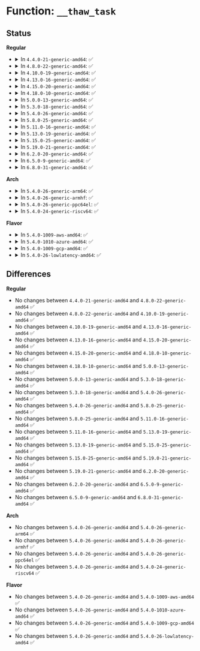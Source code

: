 # Function: <code>__thaw_task</code>

## Status
<b>Regular</b>
<ul>
<li>
<details>
<summary>In <code>4.4.0-21-generic-amd64</code>: ✅</summary>

```c
void __thaw_task(struct task_struct * p)
```

```json
{
  "name": "__thaw_task",
  "collision_type": "Unique Global",
  "inline_type": "No",
  "funcs": [
    {
      "addr": 18446744071579803056,
      "name": "__thaw_task",
      "external": true,
      "loc": "kernel/freezer.c:149",
      "file": "kernel/freezer.c",
      "inline": "seen, unknown",
      "caller_inline": [],
      "caller_func": [
        "kernel/power/process.c:thaw_processes",
        "kernel/power/process.c:thaw_kernel_threads",
        "kernel/cgroup_freezer.c:freezer_apply_state",
        "kernel/cgroup_freezer.c:freezer_attach"
      ]
    }
  ],
  "symbols": [
    {
      "addr": 18446744071579803056,
      "name": "__thaw_task",
      "section": ".text",
      "bind": "STB_GLOBAL",
      "size": 64
    }
  ]
}
```
</details>
</li>
<li>
<details>
<summary>In <code>4.8.0-22-generic-amd64</code>: ✅</summary>

```c
void __thaw_task(struct task_struct * p)
```

```json
{
  "name": "__thaw_task",
  "collision_type": "Unique Global",
  "inline_type": "No",
  "funcs": [
    {
      "addr": 18446744071579831040,
      "name": "__thaw_task",
      "external": true,
      "loc": "kernel/freezer.c:149",
      "file": "kernel/freezer.c",
      "inline": "seen, unknown",
      "caller_inline": [],
      "caller_func": [
        "kernel/power/process.c:thaw_kernel_threads",
        "kernel/power/process.c:thaw_processes",
        "kernel/cgroup_freezer.c:freezer_apply_state",
        "kernel/cgroup_freezer.c:freezer_attach"
      ]
    }
  ],
  "symbols": [
    {
      "addr": 18446744071579831040,
      "name": "__thaw_task",
      "section": ".text",
      "bind": "STB_GLOBAL",
      "size": 64
    }
  ]
}
```
</details>
</li>
<li>
<details>
<summary>In <code>4.10.0-19-generic-amd64</code>: ✅</summary>

```c
void __thaw_task(struct task_struct * p)
```

```json
{
  "name": "__thaw_task",
  "collision_type": "Unique Global",
  "inline_type": "No",
  "funcs": [
    {
      "addr": 18446744071579860064,
      "name": "__thaw_task",
      "external": true,
      "loc": "kernel/freezer.c:149",
      "file": "kernel/freezer.c",
      "inline": "seen, unknown",
      "caller_inline": [],
      "caller_func": [
        "kernel/power/process.c:thaw_kernel_threads",
        "kernel/power/process.c:thaw_processes",
        "kernel/cgroup_freezer.c:freezer_apply_state",
        "kernel/cgroup_freezer.c:freezer_attach",
        "mm/oom_kill.c:mark_oom_victim"
      ]
    }
  ],
  "symbols": [
    {
      "addr": 18446744071579860064,
      "name": "__thaw_task",
      "section": ".text",
      "bind": "STB_GLOBAL",
      "size": 64
    }
  ]
}
```
</details>
</li>
<li>
<details>
<summary>In <code>4.13.0-16-generic-amd64</code>: ✅</summary>

```c
void __thaw_task(struct task_struct * p)
```

```json
{
  "name": "__thaw_task",
  "collision_type": "Unique Global",
  "inline_type": "No",
  "funcs": [
    {
      "addr": 18446744071579867952,
      "name": "__thaw_task",
      "external": true,
      "loc": "kernel/freezer.c:149",
      "file": "kernel/freezer.c",
      "inline": "seen, unknown",
      "caller_inline": [],
      "caller_func": [
        "kernel/power/process.c:thaw_kernel_threads",
        "kernel/power/process.c:thaw_processes",
        "kernel/cgroup/freezer.c:freezer_apply_state",
        "kernel/cgroup/freezer.c:freezer_attach",
        "mm/oom_kill.c:mark_oom_victim"
      ]
    }
  ],
  "symbols": [
    {
      "addr": 18446744071579867952,
      "name": "__thaw_task",
      "section": ".text",
      "bind": "STB_GLOBAL",
      "size": 73
    }
  ]
}
```
</details>
</li>
<li>
<details>
<summary>In <code>4.15.0-20-generic-amd64</code>: ✅</summary>

```c
void __thaw_task(struct task_struct * p)
```

```json
{
  "name": "__thaw_task",
  "collision_type": "Unique Global",
  "inline_type": "No",
  "funcs": [
    {
      "addr": 18446744071579911680,
      "name": "__thaw_task",
      "external": true,
      "loc": "kernel/freezer.c:149",
      "file": "kernel/freezer.c",
      "inline": "seen, unknown",
      "caller_inline": [],
      "caller_func": [
        "kernel/power/process.c:thaw_kernel_threads",
        "kernel/power/process.c:thaw_processes",
        "kernel/cgroup/freezer.c:unfreeze_cgroup",
        "kernel/cgroup/freezer.c:freezer_attach",
        "mm/oom_kill.c:mark_oom_victim"
      ]
    }
  ],
  "symbols": [
    {
      "addr": 18446744071579911680,
      "name": "__thaw_task",
      "section": ".text",
      "bind": "STB_GLOBAL",
      "size": 73
    }
  ]
}
```
</details>
</li>
<li>
<details>
<summary>In <code>4.18.0-10-generic-amd64</code>: ✅</summary>

```c
void __thaw_task(struct task_struct * p)
```

```json
{
  "name": "__thaw_task",
  "collision_type": "Unique Global",
  "inline_type": "No",
  "funcs": [
    {
      "addr": 18446744071579956224,
      "name": "__thaw_task",
      "external": true,
      "loc": "kernel/freezer.c:149",
      "file": "kernel/freezer.c",
      "inline": "seen, unknown",
      "caller_inline": [],
      "caller_func": [
        "kernel/power/process.c:thaw_kernel_threads",
        "kernel/power/process.c:thaw_processes",
        "kernel/cgroup/freezer.c:unfreeze_cgroup",
        "kernel/cgroup/freezer.c:freezer_attach",
        "mm/oom_kill.c:mark_oom_victim"
      ]
    }
  ],
  "symbols": [
    {
      "addr": 18446744071579956224,
      "name": "__thaw_task",
      "section": ".text",
      "bind": "STB_GLOBAL",
      "size": 66
    }
  ]
}
```
</details>
</li>
<li>
<details>
<summary>In <code>5.0.0-13-generic-amd64</code>: ✅</summary>

```c
void __thaw_task(struct task_struct * p)
```

```json
{
  "name": "__thaw_task",
  "collision_type": "Unique Global",
  "inline_type": "No",
  "funcs": [
    {
      "addr": 18446744071580002880,
      "name": "__thaw_task",
      "external": true,
      "loc": "kernel/freezer.c:151",
      "file": "kernel/freezer.c",
      "inline": "seen, unknown",
      "caller_inline": [],
      "caller_func": [
        "kernel/power/process.c:thaw_kernel_threads",
        "kernel/power/process.c:thaw_processes",
        "kernel/cgroup/freezer.c:unfreeze_cgroup",
        "kernel/cgroup/freezer.c:freezer_attach",
        "mm/oom_kill.c:mark_oom_victim"
      ]
    }
  ],
  "symbols": [
    {
      "addr": 18446744071580002880,
      "name": "__thaw_task",
      "section": ".text",
      "bind": "STB_GLOBAL",
      "size": 66
    }
  ]
}
```
</details>
</li>
<li>
<details>
<summary>In <code>5.3.0-18-generic-amd64</code>: ✅</summary>

```c
void __thaw_task(struct task_struct * p)
```

```json
{
  "name": "__thaw_task",
  "collision_type": "Unique Global",
  "inline_type": "No",
  "funcs": [
    {
      "addr": 18446744071580045632,
      "name": "__thaw_task",
      "external": true,
      "loc": "kernel/freezer.c:152",
      "file": "kernel/freezer.c",
      "inline": "seen, unknown",
      "caller_inline": [],
      "caller_func": [
        "kernel/power/process.c:thaw_kernel_threads",
        "kernel/power/process.c:thaw_processes",
        "kernel/cgroup/legacy_freezer.c:unfreeze_cgroup",
        "kernel/cgroup/legacy_freezer.c:freezer_attach",
        "mm/oom_kill.c:mark_oom_victim"
      ]
    }
  ],
  "symbols": [
    {
      "addr": 18446744071580045632,
      "name": "__thaw_task",
      "section": ".text",
      "bind": "STB_GLOBAL",
      "size": 70
    }
  ]
}
```
</details>
</li>
<li>
<details>
<summary>In <code>5.4.0-26-generic-amd64</code>: ✅</summary>

```c
void __thaw_task(struct task_struct * p)
```

```json
{
  "name": "__thaw_task",
  "collision_type": "Unique Global",
  "inline_type": "No",
  "funcs": [
    {
      "addr": 18446744071580094720,
      "name": "__thaw_task",
      "external": true,
      "loc": "kernel/freezer.c:146",
      "file": "kernel/freezer.c",
      "inline": "seen, unknown",
      "caller_inline": [],
      "caller_func": [
        "kernel/power/process.c:thaw_kernel_threads",
        "kernel/power/process.c:thaw_processes",
        "kernel/cgroup/legacy_freezer.c:unfreeze_cgroup",
        "kernel/cgroup/legacy_freezer.c:freezer_attach",
        "mm/oom_kill.c:mark_oom_victim"
      ]
    }
  ],
  "symbols": [
    {
      "addr": 18446744071580094720,
      "name": "__thaw_task",
      "section": ".text",
      "bind": "STB_GLOBAL",
      "size": 70
    }
  ]
}
```
</details>
</li>
<li>
<details>
<summary>In <code>5.8.0-25-generic-amd64</code>: ✅</summary>

```c
void __thaw_task(struct task_struct * p)
```

```json
{
  "name": "__thaw_task",
  "collision_type": "Unique Global",
  "inline_type": "No",
  "funcs": [
    {
      "addr": 18446744071580157136,
      "name": "__thaw_task",
      "external": true,
      "loc": "kernel/freezer.c:146",
      "file": "kernel/freezer.c",
      "inline": "seen, unknown",
      "caller_inline": [],
      "caller_func": [
        "kernel/power/process.c:thaw_kernel_threads",
        "kernel/power/process.c:thaw_processes",
        "kernel/cgroup/legacy_freezer.c:unfreeze_cgroup",
        "kernel/cgroup/legacy_freezer.c:freezer_attach",
        "mm/oom_kill.c:mark_oom_victim"
      ]
    }
  ],
  "symbols": [
    {
      "addr": 18446744071580157136,
      "name": "__thaw_task",
      "section": ".text",
      "bind": "STB_GLOBAL",
      "size": 70
    }
  ]
}
```
</details>
</li>
<li>
<details>
<summary>In <code>5.11.0-16-generic-amd64</code>: ✅</summary>

```c
void __thaw_task(struct task_struct * p)
```

```json
{
  "name": "__thaw_task",
  "collision_type": "Unique Global",
  "inline_type": "No",
  "funcs": [
    {
      "addr": 18446744071580141632,
      "name": "__thaw_task",
      "external": true,
      "loc": "kernel/freezer.c:146",
      "file": "kernel/freezer.c",
      "inline": "seen, unknown",
      "caller_inline": [],
      "caller_func": [
        "kernel/power/process.c:thaw_kernel_threads",
        "kernel/power/process.c:thaw_processes",
        "kernel/cgroup/legacy_freezer.c:unfreeze_cgroup",
        "kernel/cgroup/legacy_freezer.c:freezer_attach",
        "mm/oom_kill.c:mark_oom_victim"
      ]
    }
  ],
  "symbols": [
    {
      "addr": 18446744071580141632,
      "name": "__thaw_task",
      "section": ".text",
      "bind": "STB_GLOBAL",
      "size": 70
    }
  ]
}
```
</details>
</li>
<li>
<details>
<summary>In <code>5.13.0-19-generic-amd64</code>: ✅</summary>

```c
void __thaw_task(struct task_struct * p)
```

```json
{
  "name": "__thaw_task",
  "collision_type": "Unique Global",
  "inline_type": "No",
  "funcs": [
    {
      "addr": 18446744071580146320,
      "name": "__thaw_task",
      "external": true,
      "loc": "kernel/freezer.c:146",
      "file": "kernel/freezer.c",
      "inline": "seen, unknown",
      "caller_inline": [],
      "caller_func": [
        "kernel/power/process.c:thaw_kernel_threads",
        "kernel/power/process.c:thaw_processes",
        "kernel/cgroup/legacy_freezer.c:unfreeze_cgroup",
        "kernel/cgroup/legacy_freezer.c:freezer_attach",
        "mm/oom_kill.c:mark_oom_victim"
      ]
    }
  ],
  "symbols": [
    {
      "addr": 18446744071580146320,
      "name": "__thaw_task",
      "section": ".text",
      "bind": "STB_GLOBAL",
      "size": 70
    }
  ]
}
```
</details>
</li>
<li>
<details>
<summary>In <code>5.15.0-25-generic-amd64</code>: ✅</summary>

```c
void __thaw_task(struct task_struct * p)
```

```json
{
  "name": "__thaw_task",
  "collision_type": "Unique Global",
  "inline_type": "No",
  "funcs": [
    {
      "addr": 18446744071580290064,
      "name": "__thaw_task",
      "external": true,
      "loc": "kernel/freezer.c:146",
      "file": "kernel/freezer.c",
      "inline": "seen, unknown",
      "caller_inline": [],
      "caller_func": [
        "kernel/power/process.c:thaw_kernel_threads",
        "kernel/power/process.c:thaw_processes",
        "kernel/cgroup/legacy_freezer.c:unfreeze_cgroup",
        "kernel/cgroup/legacy_freezer.c:freezer_attach",
        "mm/oom_kill.c:mark_oom_victim"
      ]
    }
  ],
  "symbols": [
    {
      "addr": 18446744071580290064,
      "name": "__thaw_task",
      "section": ".text",
      "bind": "STB_GLOBAL",
      "size": 70
    }
  ]
}
```
</details>
</li>
<li>
<details>
<summary>In <code>5.19.0-21-generic-amd64</code>: ✅</summary>

```c
void __thaw_task(struct task_struct * p)
```

```json
{
  "name": "__thaw_task",
  "collision_type": "Unique Global",
  "inline_type": "No",
  "funcs": [
    {
      "addr": 18446744071580498336,
      "name": "__thaw_task",
      "external": true,
      "loc": "kernel/freezer.c:146",
      "file": "kernel/freezer.c",
      "inline": "seen, unknown",
      "caller_inline": [],
      "caller_func": [
        "kernel/power/process.c:thaw_kernel_threads",
        "kernel/power/process.c:thaw_processes",
        "kernel/cgroup/legacy_freezer.c:unfreeze_cgroup",
        "kernel/cgroup/legacy_freezer.c:freezer_attach",
        "mm/oom_kill.c:mark_oom_victim"
      ]
    }
  ],
  "symbols": [
    {
      "addr": 18446744071580498336,
      "name": "__thaw_task",
      "section": ".text",
      "bind": "STB_GLOBAL",
      "size": 76
    }
  ]
}
```
</details>
</li>
<li>
<details>
<summary>In <code>6.2.0-20-generic-amd64</code>: ✅</summary>

```c
void __thaw_task(struct task_struct * p)
```

```json
{
  "name": "__thaw_task",
  "collision_type": "Unique Global",
  "inline_type": "No",
  "funcs": [
    {
      "addr": 18446744071580750704,
      "name": "__thaw_task",
      "external": true,
      "loc": "kernel/freezer.c:194",
      "file": "kernel/freezer.c",
      "inline": "seen, unknown",
      "caller_inline": [],
      "caller_func": [
        "kernel/power/process.c:thaw_kernel_threads",
        "kernel/power/process.c:thaw_processes",
        "kernel/cgroup/legacy_freezer.c:unfreeze_cgroup",
        "kernel/cgroup/legacy_freezer.c:freezer_attach",
        "mm/oom_kill.c:mark_oom_victim"
      ]
    }
  ],
  "symbols": [
    {
      "addr": 18446744071580750704,
      "name": "__thaw_task",
      "section": ".text",
      "bind": "STB_GLOBAL",
      "size": 210
    }
  ]
}
```
</details>
</li>
<li>
<details>
<summary>In <code>6.5.0-9-generic-amd64</code>: ✅</summary>

```c
void __thaw_task(struct task_struct * p)
```

```json
{
  "name": "__thaw_task",
  "collision_type": "Unique Global",
  "inline_type": "No",
  "funcs": [
    {
      "addr": 18446744071580833248,
      "name": "__thaw_task",
      "external": true,
      "loc": "kernel/freezer.c:194",
      "file": "kernel/freezer.c",
      "inline": "seen, unknown",
      "caller_inline": [],
      "caller_func": [
        "kernel/power/process.c:thaw_kernel_threads",
        "kernel/power/process.c:thaw_processes",
        "kernel/cgroup/legacy_freezer.c:unfreeze_cgroup",
        "kernel/cgroup/legacy_freezer.c:freezer_attach",
        "mm/oom_kill.c:mark_oom_victim"
      ]
    }
  ],
  "symbols": [
    {
      "addr": 18446744071580833248,
      "name": "__thaw_task",
      "section": ".text",
      "bind": "STB_GLOBAL",
      "size": 210
    }
  ]
}
```
</details>
</li>
<li>
<details>
<summary>In <code>6.8.0-31-generic-amd64</code>: ✅</summary>

```c
void __thaw_task(struct task_struct * p)
```

```json
{
  "name": "__thaw_task",
  "collision_type": "Unique Global",
  "inline_type": "No",
  "funcs": [
    {
      "addr": 18446744071580922768,
      "name": "__thaw_task",
      "external": true,
      "loc": "kernel/freezer.c:197",
      "file": "kernel/freezer.c",
      "inline": "seen, unknown",
      "caller_inline": [],
      "caller_func": [
        "kernel/power/process.c:thaw_kernel_threads",
        "kernel/power/process.c:thaw_processes",
        "kernel/cgroup/legacy_freezer.c:unfreeze_cgroup",
        "kernel/cgroup/legacy_freezer.c:freezer_attach",
        "mm/oom_kill.c:mark_oom_victim"
      ]
    }
  ],
  "symbols": [
    {
      "addr": 18446744071580922768,
      "name": "__thaw_task",
      "section": ".text",
      "bind": "STB_GLOBAL",
      "size": 124
    }
  ]
}
```
</details>
</li>
</ul>
<b>Arch</b>
<ul>
<li>
<details>
<summary>In <code>5.4.0-26-generic-arm64</code>: ✅</summary>

```c
void __thaw_task(struct task_struct * p)
```

```json
{
  "name": "__thaw_task",
  "collision_type": "Unique Global",
  "inline_type": "No",
  "funcs": [
    {
      "addr": 18446603336491304064,
      "name": "__thaw_task",
      "external": true,
      "loc": "kernel/freezer.c:146",
      "file": "kernel/freezer.c",
      "inline": "seen, unknown",
      "caller_inline": [],
      "caller_func": [
        "kernel/power/process.c:thaw_kernel_threads",
        "kernel/power/process.c:thaw_processes",
        "kernel/cgroup/legacy_freezer.c:unfreeze_cgroup",
        "kernel/cgroup/legacy_freezer.c:freezer_attach",
        "mm/oom_kill.c:mark_oom_victim"
      ]
    }
  ],
  "symbols": [
    {
      "addr": 18446603336491304064,
      "name": "__thaw_task",
      "section": ".text",
      "bind": "STB_GLOBAL",
      "size": 200
    }
  ]
}
```
</details>
</li>
<li>
<details>
<summary>In <code>5.4.0-26-generic-armhf</code>: ✅</summary>

```c
void __thaw_task(struct task_struct * p)
```

```json
{
  "name": "__thaw_task",
  "collision_type": "Unique Global",
  "inline_type": "No",
  "funcs": [
    {
      "addr": 3225302020,
      "name": "__thaw_task",
      "external": true,
      "loc": "kernel/freezer.c:146",
      "file": "kernel/freezer.c",
      "inline": "seen, unknown",
      "caller_inline": [],
      "caller_func": [
        "kernel/power/process.c:thaw_kernel_threads",
        "kernel/power/process.c:thaw_processes",
        "kernel/cgroup/legacy_freezer.c:freezer_apply_state",
        "kernel/cgroup/legacy_freezer.c:freezer_attach",
        "mm/oom_kill.c:mark_oom_victim"
      ]
    }
  ],
  "symbols": [
    {
      "addr": 3225302020,
      "name": "__thaw_task",
      "section": ".text",
      "bind": "STB_GLOBAL",
      "size": 80
    }
  ]
}
```
</details>
</li>
<li>
<details>
<summary>In <code>5.4.0-26-generic-ppc64el</code>: ✅</summary>

```c
void __thaw_task(struct task_struct * p)
```

```json
{
  "name": "__thaw_task",
  "collision_type": "Unique Global",
  "inline_type": "No",
  "funcs": [
    {
      "addr": 13835058055284229024,
      "name": "__thaw_task",
      "external": true,
      "loc": "kernel/freezer.c:146",
      "file": "kernel/freezer.c",
      "inline": "seen, unknown",
      "caller_inline": [],
      "caller_func": [
        "kernel/power/process.c:thaw_kernel_threads",
        "kernel/power/process.c:thaw_processes",
        "kernel/cgroup/legacy_freezer.c:unfreeze_cgroup",
        "kernel/cgroup/legacy_freezer.c:freezer_attach",
        "mm/oom_kill.c:mark_oom_victim"
      ]
    }
  ],
  "symbols": [
    {
      "addr": 13835058055284229024,
      "name": "__thaw_task",
      "section": ".text",
      "bind": "STB_GLOBAL",
      "size": 168
    }
  ]
}
```
</details>
</li>
<li>
<details>
<summary>In <code>5.4.0-24-generic-riscv64</code>: ✅</summary>

```c
void __thaw_task(struct task_struct * p)
```

```json
{
  "name": "__thaw_task",
  "collision_type": "Unique Global",
  "inline_type": "No",
  "funcs": [
    {
      "addr": 18446743936271814928,
      "name": "__thaw_task",
      "external": true,
      "loc": "kernel/freezer.c:146",
      "file": "kernel/freezer.c",
      "inline": "seen, unknown",
      "caller_inline": [],
      "caller_func": [
        "kernel/power/process.c:thaw_kernel_threads",
        "kernel/power/process.c:thaw_processes",
        "kernel/cgroup/legacy_freezer.c:unfreeze_cgroup",
        "kernel/cgroup/legacy_freezer.c:freezer_attach"
      ]
    }
  ],
  "symbols": [
    {
      "addr": 18446743936271814928,
      "name": "__thaw_task",
      "section": ".text",
      "bind": "STB_GLOBAL",
      "size": 120
    }
  ]
}
```
</details>
</li>
</ul>
<b>Flavor</b>
<ul>
<li>
<details>
<summary>In <code>5.4.0-1009-aws-amd64</code>: ✅</summary>

```c
void __thaw_task(struct task_struct * p)
```

```json
{
  "name": "__thaw_task",
  "collision_type": "Unique Global",
  "inline_type": "No",
  "funcs": [
    {
      "addr": 18446744071580063920,
      "name": "__thaw_task",
      "external": true,
      "loc": "kernel/freezer.c:146",
      "file": "kernel/freezer.c",
      "inline": "seen, unknown",
      "caller_inline": [],
      "caller_func": [
        "kernel/power/process.c:thaw_kernel_threads",
        "kernel/power/process.c:thaw_processes",
        "kernel/cgroup/legacy_freezer.c:unfreeze_cgroup",
        "kernel/cgroup/legacy_freezer.c:freezer_attach",
        "mm/oom_kill.c:mark_oom_victim"
      ]
    }
  ],
  "symbols": [
    {
      "addr": 18446744071580063920,
      "name": "__thaw_task",
      "section": ".text",
      "bind": "STB_GLOBAL",
      "size": 70
    }
  ]
}
```
</details>
</li>
<li>
<details>
<summary>In <code>5.4.0-1010-azure-amd64</code>: ✅</summary>

```c
void __thaw_task(struct task_struct * p)
```

```json
{
  "name": "__thaw_task",
  "collision_type": "Unique Global",
  "inline_type": "No",
  "funcs": [
    {
      "addr": 18446744071580008768,
      "name": "__thaw_task",
      "external": true,
      "loc": "kernel/freezer.c:146",
      "file": "kernel/freezer.c",
      "inline": "seen, unknown",
      "caller_inline": [],
      "caller_func": [
        "kernel/power/process.c:thaw_kernel_threads",
        "kernel/power/process.c:thaw_processes",
        "kernel/cgroup/legacy_freezer.c:unfreeze_cgroup",
        "kernel/cgroup/legacy_freezer.c:freezer_attach",
        "mm/oom_kill.c:mark_oom_victim"
      ]
    }
  ],
  "symbols": [
    {
      "addr": 18446744071580008768,
      "name": "__thaw_task",
      "section": ".text",
      "bind": "STB_GLOBAL",
      "size": 70
    }
  ]
}
```
</details>
</li>
<li>
<details>
<summary>In <code>5.4.0-1009-gcp-amd64</code>: ✅</summary>

```c
void __thaw_task(struct task_struct * p)
```

```json
{
  "name": "__thaw_task",
  "collision_type": "Unique Global",
  "inline_type": "No",
  "funcs": [
    {
      "addr": 18446744071580054992,
      "name": "__thaw_task",
      "external": true,
      "loc": "kernel/freezer.c:146",
      "file": "kernel/freezer.c",
      "inline": "seen, unknown",
      "caller_inline": [],
      "caller_func": [
        "kernel/power/process.c:thaw_kernel_threads",
        "kernel/power/process.c:thaw_processes",
        "kernel/cgroup/legacy_freezer.c:unfreeze_cgroup",
        "kernel/cgroup/legacy_freezer.c:freezer_attach",
        "mm/oom_kill.c:mark_oom_victim"
      ]
    }
  ],
  "symbols": [
    {
      "addr": 18446744071580054992,
      "name": "__thaw_task",
      "section": ".text",
      "bind": "STB_GLOBAL",
      "size": 70
    }
  ]
}
```
</details>
</li>
<li>
<details>
<summary>In <code>5.4.0-26-lowlatency-amd64</code>: ✅</summary>

```c
void __thaw_task(struct task_struct * p)
```

```json
{
  "name": "__thaw_task",
  "collision_type": "Unique Global",
  "inline_type": "No",
  "funcs": [
    {
      "addr": 18446744071580105744,
      "name": "__thaw_task",
      "external": true,
      "loc": "kernel/freezer.c:146",
      "file": "kernel/freezer.c",
      "inline": "seen, unknown",
      "caller_inline": [],
      "caller_func": [
        "kernel/power/process.c:thaw_kernel_threads",
        "kernel/power/process.c:thaw_processes",
        "kernel/cgroup/legacy_freezer.c:unfreeze_cgroup",
        "kernel/cgroup/legacy_freezer.c:freezer_attach",
        "mm/oom_kill.c:mark_oom_victim"
      ]
    }
  ],
  "symbols": [
    {
      "addr": 18446744071580105744,
      "name": "__thaw_task",
      "section": ".text",
      "bind": "STB_GLOBAL",
      "size": 70
    }
  ]
}
```
</details>
</li>
</ul>

## Differences
<b>Regular</b>
<ul>
<li>
No changes between <code>4.4.0-21-generic-amd64</code> and <code>4.8.0-22-generic-amd64</code> ✅
</li>
<li>
No changes between <code>4.8.0-22-generic-amd64</code> and <code>4.10.0-19-generic-amd64</code> ✅
</li>
<li>
No changes between <code>4.10.0-19-generic-amd64</code> and <code>4.13.0-16-generic-amd64</code> ✅
</li>
<li>
No changes between <code>4.13.0-16-generic-amd64</code> and <code>4.15.0-20-generic-amd64</code> ✅
</li>
<li>
No changes between <code>4.15.0-20-generic-amd64</code> and <code>4.18.0-10-generic-amd64</code> ✅
</li>
<li>
No changes between <code>4.18.0-10-generic-amd64</code> and <code>5.0.0-13-generic-amd64</code> ✅
</li>
<li>
No changes between <code>5.0.0-13-generic-amd64</code> and <code>5.3.0-18-generic-amd64</code> ✅
</li>
<li>
No changes between <code>5.3.0-18-generic-amd64</code> and <code>5.4.0-26-generic-amd64</code> ✅
</li>
<li>
No changes between <code>5.4.0-26-generic-amd64</code> and <code>5.8.0-25-generic-amd64</code> ✅
</li>
<li>
No changes between <code>5.8.0-25-generic-amd64</code> and <code>5.11.0-16-generic-amd64</code> ✅
</li>
<li>
No changes between <code>5.11.0-16-generic-amd64</code> and <code>5.13.0-19-generic-amd64</code> ✅
</li>
<li>
No changes between <code>5.13.0-19-generic-amd64</code> and <code>5.15.0-25-generic-amd64</code> ✅
</li>
<li>
No changes between <code>5.15.0-25-generic-amd64</code> and <code>5.19.0-21-generic-amd64</code> ✅
</li>
<li>
No changes between <code>5.19.0-21-generic-amd64</code> and <code>6.2.0-20-generic-amd64</code> ✅
</li>
<li>
No changes between <code>6.2.0-20-generic-amd64</code> and <code>6.5.0-9-generic-amd64</code> ✅
</li>
<li>
No changes between <code>6.5.0-9-generic-amd64</code> and <code>6.8.0-31-generic-amd64</code> ✅
</li>
</ul>
<b>Arch</b>
<ul>
<li>
No changes between <code>5.4.0-26-generic-amd64</code> and <code>5.4.0-26-generic-arm64</code> ✅
</li>
<li>
No changes between <code>5.4.0-26-generic-amd64</code> and <code>5.4.0-26-generic-armhf</code> ✅
</li>
<li>
No changes between <code>5.4.0-26-generic-amd64</code> and <code>5.4.0-26-generic-ppc64el</code> ✅
</li>
<li>
No changes between <code>5.4.0-26-generic-amd64</code> and <code>5.4.0-24-generic-riscv64</code> ✅
</li>
</ul>
<b>Flavor</b>
<ul>
<li>
No changes between <code>5.4.0-26-generic-amd64</code> and <code>5.4.0-1009-aws-amd64</code> ✅
</li>
<li>
No changes between <code>5.4.0-26-generic-amd64</code> and <code>5.4.0-1010-azure-amd64</code> ✅
</li>
<li>
No changes between <code>5.4.0-26-generic-amd64</code> and <code>5.4.0-1009-gcp-amd64</code> ✅
</li>
<li>
No changes between <code>5.4.0-26-generic-amd64</code> and <code>5.4.0-26-lowlatency-amd64</code> ✅
</li>
</ul>
